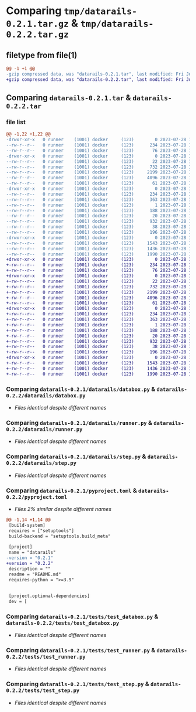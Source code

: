 # Comparing `tmp/datarails-0.2.1.tar.gz` & `tmp/datarails-0.2.2.tar.gz`

## filetype from file(1)

```diff
@@ -1 +1 @@
-gzip compressed data, was "datarails-0.2.1.tar", last modified: Fri Jul 28 13:39:38 2023, max compression
+gzip compressed data, was "datarails-0.2.2.tar", last modified: Fri Jul 28 13:50:03 2023, max compression
```

## Comparing `datarails-0.2.1.tar` & `datarails-0.2.2.tar`

### file list

```diff
@@ -1,22 +1,22 @@
-drwxr-xr-x   0 runner    (1001) docker     (123)        0 2023-07-28 13:39:38.016716 datarails-0.2.1/
--rw-r--r--   0 runner    (1001) docker     (123)      234 2023-07-28 13:39:38.016716 datarails-0.2.1/PKG-INFO
--rw-r--r--   0 runner    (1001) docker     (123)       76 2023-07-28 13:39:18.000000 datarails-0.2.1/README.md
-drwxr-xr-x   0 runner    (1001) docker     (123)        0 2023-07-28 13:39:38.016716 datarails-0.2.1/datarails/
--rw-r--r--   0 runner    (1001) docker     (123)       22 2023-07-28 13:39:18.000000 datarails-0.2.1/datarails/__init__.py
--rw-r--r--   0 runner    (1001) docker     (123)      732 2023-07-28 13:39:18.000000 datarails-0.2.1/datarails/databox.py
--rw-r--r--   0 runner    (1001) docker     (123)     2199 2023-07-28 13:39:18.000000 datarails-0.2.1/datarails/runner.py
--rw-r--r--   0 runner    (1001) docker     (123)     4096 2023-07-28 13:39:18.000000 datarails-0.2.1/datarails/step.py
--rw-r--r--   0 runner    (1001) docker     (123)       61 2023-07-28 13:39:18.000000 datarails-0.2.1/datarails/type_vars.py
-drwxr-xr-x   0 runner    (1001) docker     (123)        0 2023-07-28 13:39:38.016716 datarails-0.2.1/datarails.egg-info/
--rw-r--r--   0 runner    (1001) docker     (123)      234 2023-07-28 13:39:38.000000 datarails-0.2.1/datarails.egg-info/PKG-INFO
--rw-r--r--   0 runner    (1001) docker     (123)      363 2023-07-28 13:39:38.000000 datarails-0.2.1/datarails.egg-info/SOURCES.txt
--rw-r--r--   0 runner    (1001) docker     (123)        1 2023-07-28 13:39:38.000000 datarails-0.2.1/datarails.egg-info/dependency_links.txt
--rw-r--r--   0 runner    (1001) docker     (123)      188 2023-07-28 13:39:38.000000 datarails-0.2.1/datarails.egg-info/requires.txt
--rw-r--r--   0 runner    (1001) docker     (123)       20 2023-07-28 13:39:38.000000 datarails-0.2.1/datarails.egg-info/top_level.txt
--rw-r--r--   0 runner    (1001) docker     (123)      932 2023-07-28 13:39:18.000000 datarails-0.2.1/pyproject.toml
--rw-r--r--   0 runner    (1001) docker     (123)       38 2023-07-28 13:39:38.016716 datarails-0.2.1/setup.cfg
--rw-r--r--   0 runner    (1001) docker     (123)      196 2023-07-28 13:39:18.000000 datarails-0.2.1/setup.py
-drwxr-xr-x   0 runner    (1001) docker     (123)        0 2023-07-28 13:39:38.016716 datarails-0.2.1/tests/
--rw-r--r--   0 runner    (1001) docker     (123)     1543 2023-07-28 13:39:18.000000 datarails-0.2.1/tests/test_databox.py
--rw-r--r--   0 runner    (1001) docker     (123)     1436 2023-07-28 13:39:18.000000 datarails-0.2.1/tests/test_runner.py
--rw-r--r--   0 runner    (1001) docker     (123)     1990 2023-07-28 13:39:18.000000 datarails-0.2.1/tests/test_step.py
+drwxr-xr-x   0 runner    (1001) docker     (123)        0 2023-07-28 13:50:03.254701 datarails-0.2.2/
+-rw-r--r--   0 runner    (1001) docker     (123)      234 2023-07-28 13:50:03.254701 datarails-0.2.2/PKG-INFO
+-rw-r--r--   0 runner    (1001) docker     (123)       76 2023-07-28 13:49:39.000000 datarails-0.2.2/README.md
+drwxr-xr-x   0 runner    (1001) docker     (123)        0 2023-07-28 13:50:03.254701 datarails-0.2.2/datarails/
+-rw-r--r--   0 runner    (1001) docker     (123)       22 2023-07-28 13:49:39.000000 datarails-0.2.2/datarails/__init__.py
+-rw-r--r--   0 runner    (1001) docker     (123)      732 2023-07-28 13:49:39.000000 datarails-0.2.2/datarails/databox.py
+-rw-r--r--   0 runner    (1001) docker     (123)     2199 2023-07-28 13:49:39.000000 datarails-0.2.2/datarails/runner.py
+-rw-r--r--   0 runner    (1001) docker     (123)     4096 2023-07-28 13:49:39.000000 datarails-0.2.2/datarails/step.py
+-rw-r--r--   0 runner    (1001) docker     (123)       61 2023-07-28 13:49:39.000000 datarails-0.2.2/datarails/type_vars.py
+drwxr-xr-x   0 runner    (1001) docker     (123)        0 2023-07-28 13:50:03.254701 datarails-0.2.2/datarails.egg-info/
+-rw-r--r--   0 runner    (1001) docker     (123)      234 2023-07-28 13:50:03.000000 datarails-0.2.2/datarails.egg-info/PKG-INFO
+-rw-r--r--   0 runner    (1001) docker     (123)      363 2023-07-28 13:50:03.000000 datarails-0.2.2/datarails.egg-info/SOURCES.txt
+-rw-r--r--   0 runner    (1001) docker     (123)        1 2023-07-28 13:50:03.000000 datarails-0.2.2/datarails.egg-info/dependency_links.txt
+-rw-r--r--   0 runner    (1001) docker     (123)      188 2023-07-28 13:50:03.000000 datarails-0.2.2/datarails.egg-info/requires.txt
+-rw-r--r--   0 runner    (1001) docker     (123)       20 2023-07-28 13:50:03.000000 datarails-0.2.2/datarails.egg-info/top_level.txt
+-rw-r--r--   0 runner    (1001) docker     (123)      932 2023-07-28 13:49:39.000000 datarails-0.2.2/pyproject.toml
+-rw-r--r--   0 runner    (1001) docker     (123)       38 2023-07-28 13:50:03.254701 datarails-0.2.2/setup.cfg
+-rw-r--r--   0 runner    (1001) docker     (123)      196 2023-07-28 13:49:39.000000 datarails-0.2.2/setup.py
+drwxr-xr-x   0 runner    (1001) docker     (123)        0 2023-07-28 13:50:03.254701 datarails-0.2.2/tests/
+-rw-r--r--   0 runner    (1001) docker     (123)     1543 2023-07-28 13:49:39.000000 datarails-0.2.2/tests/test_databox.py
+-rw-r--r--   0 runner    (1001) docker     (123)     1436 2023-07-28 13:49:39.000000 datarails-0.2.2/tests/test_runner.py
+-rw-r--r--   0 runner    (1001) docker     (123)     1990 2023-07-28 13:49:39.000000 datarails-0.2.2/tests/test_step.py
```

### Comparing `datarails-0.2.1/datarails/databox.py` & `datarails-0.2.2/datarails/databox.py`

 * *Files identical despite different names*

### Comparing `datarails-0.2.1/datarails/runner.py` & `datarails-0.2.2/datarails/runner.py`

 * *Files identical despite different names*

### Comparing `datarails-0.2.1/datarails/step.py` & `datarails-0.2.2/datarails/step.py`

 * *Files identical despite different names*

### Comparing `datarails-0.2.1/pyproject.toml` & `datarails-0.2.2/pyproject.toml`

 * *Files 2% similar despite different names*

```diff
@@ -1,14 +1,14 @@
 [build-system]
 requires = ["setuptools"]
 build-backend = "setuptools.build_meta"
 
 [project]
 name = "datarails"
-version = "0.2.1"
+version = "0.2.2"
 description = ""
 readme = "README.md"
 requires-python = ">=3.9"
 
 
 [project.optional-dependencies]
 dev = [
```

### Comparing `datarails-0.2.1/tests/test_databox.py` & `datarails-0.2.2/tests/test_databox.py`

 * *Files identical despite different names*

### Comparing `datarails-0.2.1/tests/test_runner.py` & `datarails-0.2.2/tests/test_runner.py`

 * *Files identical despite different names*

### Comparing `datarails-0.2.1/tests/test_step.py` & `datarails-0.2.2/tests/test_step.py`

 * *Files identical despite different names*

